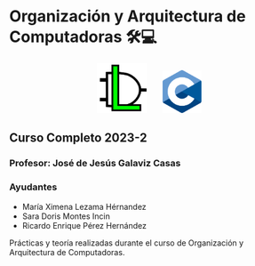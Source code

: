 Organización y Arquitectura de Computadoras 🛠💻
=========================================

<p align="center">
  <img src="Teoria/Logisim_Logo.png" width="90" /> &nbsp  &nbsp  &nbsp 
  <img src="Teoria/C_Logo.svg" width="70" /> 
</p>



Curso Completo 2023-2
-------------------------------------------

### Profesor: José de Jesús Galaviz Casas

### Ayudantes

* María Ximena Lezama Hérnandez
* Sara Doris Montes Incin
* Ricardo Enrique Pérez Hernández

Prácticas y teoría realizadas durante el curso de Organización y Arquitectura de Computadoras.

